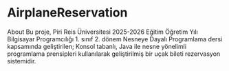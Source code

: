 # AirplaneReservation
About Bu proje, Piri Reis Üniversitesi 2025-2026 Eğitim Öğretim Yılı Bilgisayar Programcılığı 1. sınıf 2. dönem Nesneye Dayalı Programlama dersi kapsamında geliştirilen; Konsol tabanlı, Java ile nesne yönelimli programlama prensipleri kullanılarak geliştirilmiş bir uçak bileti rezervasyon sistemidir.
